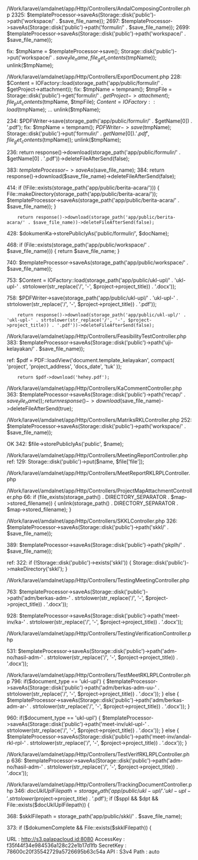 /Work/laravel/amdalnet/app/Http/Controllers/AndalComposingController.php
2325: $templateProcessor->saveAs(Storage::disk('public')->path('workspace/' . $save_file_name));
2697: $templateProcessor->saveAs(Storage::disk('public')->path('formulir/' . $save_file_name));
2699: $templateProcessor->saveAs(Storage::disk('public')->path('workspace/' . $save_file_name));

fix:
$tmpName = $templateProcessor->save();
Storage::disk('public')->put('workspace/' . $save_file_name, file_get_contents($tmpName));
unlink($tmpName);


/Work/laravel/amdalnet/app/Http/Controllers/ExportDocument.php
228: $Content = IOFactory::load(storage_path('app/public/formulir/' . $getProject->attachment));
fix:
$tmpName = tempnam();
$tmpFile = Storage::disk('public')->get('formulir/' . $getProject->attachment);
file_put_contents($tmpName, $tmpFile);
$Content = IOFactory::load($tmpName);
...
unlink($tmpName);

234: $PDFWriter->save(storage_path('app/public/formulir/' . $getName[0]) . '.pdf');
fix:
$tmpName = tempnam();
$PDFWriter->save($tmpName);
Storage::disk('public')->put('formulir/' . $getName[0]) . '.pdf', file_get_contents($tmpName));
unlink($tmpName);

236: return response()->download(storage_path('app/public/formulir/' . $getName[0] . '.pdf'))->deleteFileAfterSend(false);

383: $templateProcessor->saveAs($save_file_name);
384: return response()->download($save_file_name)->deleteFileAfterSend(false);

414:    if (!File::exists(storage_path('app/public/berita-acara/'))) {
            File::makeDirectory(storage_path('app/public/berita-acara/'));
            $templateProcessor->saveAs(storage_path('app/public/berita-acara/' . $save_file_name));
        }

        return response()->download(storage_path('app/public/berita-acara/' . $save_file_name))->deleteFileAfterSend(false);

428:    $dokumenKa->storePubliclyAs('public/formulir/', $docName);


468:    if (File::exists(storage_path('app/public/workspace/' . $save_file_name))) {
            return $save_file_name;
        }

740:  $templateProcessor->saveAs(storage_path('app/public/workspace/' . $save_file_name));

753: $Content = IOFactory::load(storage_path('app/public/ukl-upl/' . 'ukl-upl-' . strtolower(str_replace('/', '-', $project->project_title)) . '.docx'));

758:    $PDFWriter->save(storage_path('app/public/ukl-upl/' . 'ukl-upl-' . strtolower(str_replace('/', '-', $project->project_title)) . '.pdf'));

        return response()->download(storage_path('app/public/ukl-upl/' . 'ukl-upl-' . strtolower(str_replace('/', '-', $project->project_title)) . '.pdf'))->deleteFileAfterSend(false);


/Work/laravel/amdalnet/app/Http/Controllers/FeasibilityTestController.php
383: $templateProcessor->saveAs(Storage::disk('public')->path('uji-kelayakan/' . $save_file_name));

ref:
        $pdf = PDF::loadView('document.template_kelayakan', 
            compact(
                'project',
                'project_address',
                'docs_date',
                'tuk'
            ));

        return $pdf->download('hehey.pdf');


/Work/laravel/amdalnet/app/Http/Controllers/KaCommentController.php
363:    $templateProcessor->saveAs(Storage::disk('public')->path('recap/' . $save_file_name));
        return response()->download($save_file_name)->deleteFileAfterSend(true);


/Work/laravel/amdalnet/app/Http/Controllers/MatriksRKLController.php
252: $templateProcessor->saveAs(Storage::disk('public')->path('workspace/' . $save_file_name));

OK 342: $file->storePubliclyAs('public', $name);

/Work/laravel/amdalnet/app/Http/Controllers/MeetingReportController.php
ref:
129: Storage::disk('public')->put($name, $file['file']);

/Work/laravel/amdalnet/app/Http/Controllers/MeetReportRKLRPLController.php

/Work/laravel/amdalnet/app/Http/Controllers/ProjectMapAttachmentController.php
66:     if (file_exists(storage_path() . DIRECTORY_SEPARATOR . $map->stored_filename)) {
            unlink(storage_path() . DIRECTORY_SEPARATOR . $map->stored_filename);
        }

/Work/laravel/amdalnet/app/Http/Controllers/SKKLController.php
326: $templateProcessor->saveAs(Storage::disk('public')->path('skkl/' . $save_file_name));

389: $templateProcessor->saveAs(Storage::disk('public')->path('pkplh/' . $save_file_name));

ref:
322:        if (!Storage::disk('public')->exists('skkl')) {
                Storage::disk('public')->makeDirectory('skkl');
            }

/Work/laravel/amdalnet/app/Http/Controllers/TestingMeetingController.php

763: $templateProcessor->saveAs(Storage::disk('public')->path('adm/berkas-adm-' . strtolower(str_replace('/', '-', $project->project_title)) . '.docx'));

928: $templateProcessor->saveAs(Storage::disk('public')->path('meet-inv/ka-' . strtolower(str_replace('/', '-', $project->project_title)) . '.docx'));


/Work/laravel/amdalnet/app/Http/Controllers/TestingVerificationController.php

531: $templateProcessor->saveAs(Storage::disk('public')->path('adm-no/hasil-adm-' . strtolower(str_replace('/', '-', $project->project_title)) . '.docx'));


/Work/laravel/amdalnet/app/Http/Controllers/TestMeetRKLRPLController.php
796:    if($document_type == 'ukl-upl') {
            $templateProcessor->saveAs(Storage::disk('public')->path('adm/berkas-adm-uu-' . strtolower(str_replace('/', '-', $project->project_title)) . '.docx'));
        } else {
            $templateProcessor->saveAs(Storage::disk('public')->path('adm/berkas-adm-ar-' . strtolower(str_replace('/', '-', $project->project_title)) . '.docx'));
        }

960:    if($document_type == 'ukl-upl') {
            $templateProcessor->saveAs(Storage::disk('public')->path('meet-inv/ukl-upl-' . strtolower(str_replace('/', '-', $project->project_title)) . '.docx'));
        } else {
            $templateProcessor->saveAs(Storage::disk('public')->path('meet-inv/andal-rkl-rpl-' . strtolower(str_replace('/', '-', $project->project_title)) . '.docx'));
        }

/Work/laravel/amdalnet/app/Http/Controllers/TestVerifRKLRPLController.php
636:  $templateProcessor->saveAs(Storage::disk('public')->path('adm-no/hasil-adm-' . strtolower(str_replace('/', '-', $project->project_title)) . '.docx'));

/Work/laravel/amdalnet/app/Http/Controllers/TrackingDocumentController.php
346:    $docUklUplFilepath = storage_path('app/public/ukl-upl/' . 'ukl-upl-' . strtolower($project->project_title) . '.pdf');
        if ($sppl && $dpt && File::exists($docUklUplFilepath)) {

368: $skklFilepath = storage_path('app/public/skkl/' . $save_file_name);

373: if ($dokumenComplete && File::exists($skklFilepath)) {




URL       : http://s3.palapacloud.id:8080
  AccessKey : f35f44f34e984536a128c22e1b17d1fb
  SecretKey : 78600c20f35542729a5726695b63c54a
  API       : S3v4
  Path      : auto
